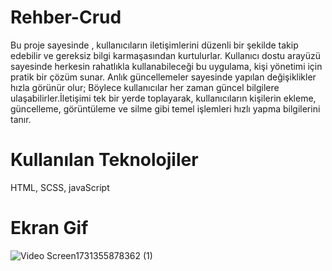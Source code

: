 # Rehber-Crud

Bu proje sayesinde  , kullanıcıların iletişimlerini düzenli bir şekilde takip edebilir ve gereksiz bilgi karmaşasından kurtulurlar. Kullanıcı dostu arayüzü sayesinde herkesin rahatlıkla kullanabileceği bu uygulama, kişi yönetimi için pratik bir çözüm sunar. Anlık güncellemeler sayesinde yapılan değişiklikler hızla görünür olur; Böylece kullanıcılar her zaman güncel bilgilere ulaşabilirler.İletişimi tek bir yerde toplayarak, kullanıcıların kişilerin ekleme, güncelleme, görüntüleme ve silme gibi temel işlemleri hızlı yapma bilgilerini tanır. 

# Kullanılan Teknolojiler

HTML, SCSS, javaScript

# Ekran Gif

![Video Screen1731355878362 (1)](https://github.com/user-attachments/assets/c451316f-827e-4086-8827-73a0a2acf550)
